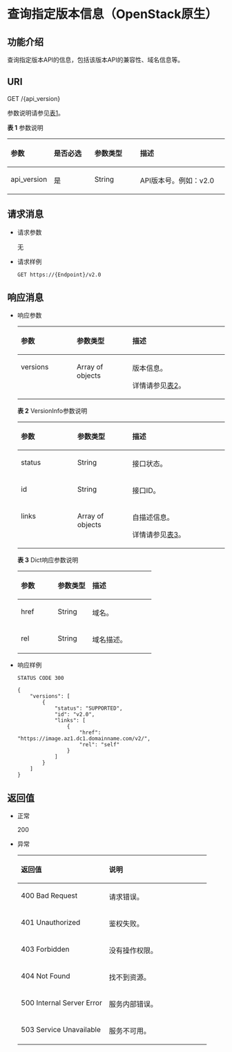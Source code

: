 # 查询指定版本信息（OpenStack原生）<a name="ims_03_0727"></a>

## 功能介绍<a name="section18441284152049"></a>

查询指定版本API的信息，包括该版本API的兼容性、域名信息等。

## URI<a name="section21923693152049"></a>

GET /\{api\_version\}

参数说明请参见[表1](#table6209770492526)。

**表 1**  参数说明

<a name="table6209770492526"></a>
<table><thead align="left"><tr id="row4392035892526"><th class="cellrowborder" valign="top" width="19.74%" id="mcps1.2.5.1.1"><p id="p77928492526"><a name="p77928492526"></a><a name="p77928492526"></a>参数</p>
</th>
<th class="cellrowborder" valign="top" width="18.73%" id="mcps1.2.5.1.2"><p id="p6312205492526"><a name="p6312205492526"></a><a name="p6312205492526"></a>是否必选</p>
</th>
<th class="cellrowborder" valign="top" width="20.919999999999998%" id="mcps1.2.5.1.3"><p id="p1261277392526"><a name="p1261277392526"></a><a name="p1261277392526"></a>参数类型</p>
</th>
<th class="cellrowborder" valign="top" width="40.61%" id="mcps1.2.5.1.4"><p id="p1500168892526"><a name="p1500168892526"></a><a name="p1500168892526"></a>描述</p>
</th>
</tr>
</thead>
<tbody><tr id="row717722492526"><td class="cellrowborder" valign="top" width="19.74%" headers="mcps1.2.5.1.1 "><p id="p4448425292526"><a name="p4448425292526"></a><a name="p4448425292526"></a>api_version</p>
</td>
<td class="cellrowborder" valign="top" width="18.73%" headers="mcps1.2.5.1.2 "><p id="p4645465392526"><a name="p4645465392526"></a><a name="p4645465392526"></a>是</p>
</td>
<td class="cellrowborder" valign="top" width="20.919999999999998%" headers="mcps1.2.5.1.3 "><p id="p473051492526"><a name="p473051492526"></a><a name="p473051492526"></a>String</p>
</td>
<td class="cellrowborder" valign="top" width="40.61%" headers="mcps1.2.5.1.4 "><p id="p4762733192526"><a name="p4762733192526"></a><a name="p4762733192526"></a>API版本号。例如：v2.0</p>
</td>
</tr>
</tbody>
</table>

## 请求消息<a name="section62484847152049"></a>

-   请求参数

    无

-   请求样例

    ```
    GET https://{Endpoint}/v2.0
    ```


## 响应消息<a name="section47461859152049"></a>

-   响应参数

    <a name="table38630935152049"></a>
    <table><thead align="left"><tr id="row1849976152049"><th class="cellrowborder" valign="top" width="26.92269226922692%" id="mcps1.1.4.1.1"><p id="p15630386152049"><a name="p15630386152049"></a><a name="p15630386152049"></a>参数</p>
    </th>
    <th class="cellrowborder" valign="top" width="26.842684268426847%" id="mcps1.1.4.1.2"><p id="p58101744152049"><a name="p58101744152049"></a><a name="p58101744152049"></a>参数类型</p>
    </th>
    <th class="cellrowborder" valign="top" width="46.23462346234623%" id="mcps1.1.4.1.3"><p id="p27198362152049"><a name="p27198362152049"></a><a name="p27198362152049"></a>描述</p>
    </th>
    </tr>
    </thead>
    <tbody><tr id="row55583702152049"><td class="cellrowborder" valign="top" width="26.92269226922692%" headers="mcps1.1.4.1.1 "><p id="p5985974152049"><a name="p5985974152049"></a><a name="p5985974152049"></a>versions</p>
    </td>
    <td class="cellrowborder" valign="top" width="26.842684268426847%" headers="mcps1.1.4.1.2 "><p id="p15101858152049"><a name="p15101858152049"></a><a name="p15101858152049"></a>Array of objects</p>
    </td>
    <td class="cellrowborder" valign="top" width="46.23462346234623%" headers="mcps1.1.4.1.3 "><p id="p30612417152049"><a name="p30612417152049"></a><a name="p30612417152049"></a>版本信息。</p>
    <p id="p1025574924719"><a name="p1025574924719"></a><a name="p1025574924719"></a>详情请参见<a href="#table854484962011">表2</a>。</p>
    </td>
    </tr>
    </tbody>
    </table>

    **表 2**  VersionInfo参数说明

    <a name="table854484962011"></a>
    <table><thead align="left"><tr id="row454414499200"><th class="cellrowborder" valign="top" width="27.222722272227223%" id="mcps1.2.4.1.1"><p id="p15544144932017"><a name="p15544144932017"></a><a name="p15544144932017"></a>参数</p>
    </th>
    <th class="cellrowborder" valign="top" width="26.512651265126514%" id="mcps1.2.4.1.2"><p id="p1354414918206"><a name="p1354414918206"></a><a name="p1354414918206"></a>参数类型</p>
    </th>
    <th class="cellrowborder" valign="top" width="46.26462646264626%" id="mcps1.2.4.1.3"><p id="p175441049112011"><a name="p175441049112011"></a><a name="p175441049112011"></a>描述</p>
    </th>
    </tr>
    </thead>
    <tbody><tr id="row3544134915207"><td class="cellrowborder" valign="top" width="27.222722272227223%" headers="mcps1.2.4.1.1 "><p id="p554412490205"><a name="p554412490205"></a><a name="p554412490205"></a>status</p>
    </td>
    <td class="cellrowborder" valign="top" width="26.512651265126514%" headers="mcps1.2.4.1.2 "><p id="p13544154992013"><a name="p13544154992013"></a><a name="p13544154992013"></a>String</p>
    </td>
    <td class="cellrowborder" valign="top" width="46.26462646264626%" headers="mcps1.2.4.1.3 "><p id="p13544549172014"><a name="p13544549172014"></a><a name="p13544549172014"></a>接口状态。</p>
    </td>
    </tr>
    <tr id="row1654434982010"><td class="cellrowborder" valign="top" width="27.222722272227223%" headers="mcps1.2.4.1.1 "><p id="p7544144912017"><a name="p7544144912017"></a><a name="p7544144912017"></a>id</p>
    </td>
    <td class="cellrowborder" valign="top" width="26.512651265126514%" headers="mcps1.2.4.1.2 "><p id="p7544849202011"><a name="p7544849202011"></a><a name="p7544849202011"></a>String</p>
    </td>
    <td class="cellrowborder" valign="top" width="46.26462646264626%" headers="mcps1.2.4.1.3 "><p id="p854474942018"><a name="p854474942018"></a><a name="p854474942018"></a>接口ID。</p>
    </td>
    </tr>
    <tr id="row13545134914208"><td class="cellrowborder" valign="top" width="27.222722272227223%" headers="mcps1.2.4.1.1 "><p id="p85451494204"><a name="p85451494204"></a><a name="p85451494204"></a>links</p>
    </td>
    <td class="cellrowborder" valign="top" width="26.512651265126514%" headers="mcps1.2.4.1.2 "><p id="p11545184910208"><a name="p11545184910208"></a><a name="p11545184910208"></a>Array of objects</p>
    </td>
    <td class="cellrowborder" valign="top" width="46.26462646264626%" headers="mcps1.2.4.1.3 "><p id="p454514493203"><a name="p454514493203"></a><a name="p454514493203"></a>自描述信息。</p>
    <p id="p1381418418482"><a name="p1381418418482"></a><a name="p1381418418482"></a>详情请参见<a href="#table9477147162314">表3</a>。</p>
    </td>
    </tr>
    </tbody>
    </table>

    **表 3**  Dict响应参数说明

    <a name="table9477147162314"></a>
    <table><thead align="left"><tr id="row147754713235"><th class="cellrowborder" valign="top" width="27.422742274227424%" id="mcps1.2.4.1.1"><p id="p147713470235"><a name="p147713470235"></a><a name="p147713470235"></a>参数</p>
    </th>
    <th class="cellrowborder" valign="top" width="25.78257825782578%" id="mcps1.2.4.1.2"><p id="p1847764752313"><a name="p1847764752313"></a><a name="p1847764752313"></a>参数类型</p>
    </th>
    <th class="cellrowborder" valign="top" width="46.79467946794679%" id="mcps1.2.4.1.3"><p id="p647724711236"><a name="p647724711236"></a><a name="p647724711236"></a>描述</p>
    </th>
    </tr>
    </thead>
    <tbody><tr id="row15478104772314"><td class="cellrowborder" valign="top" width="27.422742274227424%" headers="mcps1.2.4.1.1 "><p id="p10478114720236"><a name="p10478114720236"></a><a name="p10478114720236"></a>href</p>
    </td>
    <td class="cellrowborder" valign="top" width="25.78257825782578%" headers="mcps1.2.4.1.2 "><p id="p2478104702312"><a name="p2478104702312"></a><a name="p2478104702312"></a>String</p>
    </td>
    <td class="cellrowborder" valign="top" width="46.79467946794679%" headers="mcps1.2.4.1.3 "><p id="p1547818479233"><a name="p1547818479233"></a><a name="p1547818479233"></a>域名。</p>
    </td>
    </tr>
    <tr id="row181111958142415"><td class="cellrowborder" valign="top" width="27.422742274227424%" headers="mcps1.2.4.1.1 "><p id="p1911295882410"><a name="p1911295882410"></a><a name="p1911295882410"></a>rel</p>
    </td>
    <td class="cellrowborder" valign="top" width="25.78257825782578%" headers="mcps1.2.4.1.2 "><p id="p211211580241"><a name="p211211580241"></a><a name="p211211580241"></a>String</p>
    </td>
    <td class="cellrowborder" valign="top" width="46.79467946794679%" headers="mcps1.2.4.1.3 "><p id="p4112758122414"><a name="p4112758122414"></a><a name="p4112758122414"></a>域名描述。</p>
    </td>
    </tr>
    </tbody>
    </table>

-   响应样例

    ```
    STATUS CODE 300
    ```

    ```
    {
        "versions": [
            {
                "status": "SUPPORTED",
                "id": "v2.0",
                "links": [
                    {
                        "href": "https://image.az1.dc1.domainname.com/v2/",
                        "rel": "self"
                    }
                ]
            }
        ]
    }
    ```


## 返回值<a name="section37588986152049"></a>

-   正常

    200

-   异常

    <a name="table271454817439"></a>
    <table><thead align="left"><tr id="row3541095017439"><th class="cellrowborder" valign="top" width="46.54%" id="mcps1.1.3.1.1"><p id="p4971469317439"><a name="p4971469317439"></a><a name="p4971469317439"></a>返回值</p>
    </th>
    <th class="cellrowborder" valign="top" width="53.459999999999994%" id="mcps1.1.3.1.2"><p id="p35835717439"><a name="p35835717439"></a><a name="p35835717439"></a>说明</p>
    </th>
    </tr>
    </thead>
    <tbody><tr id="row2902697417439"><td class="cellrowborder" valign="top" width="46.54%" headers="mcps1.1.3.1.1 "><p id="p237466317439"><a name="p237466317439"></a><a name="p237466317439"></a>400 Bad Request</p>
    </td>
    <td class="cellrowborder" valign="top" width="53.459999999999994%" headers="mcps1.1.3.1.2 "><p id="p5812997617439"><a name="p5812997617439"></a><a name="p5812997617439"></a>请求错误。</p>
    </td>
    </tr>
    <tr id="row5340773917439"><td class="cellrowborder" valign="top" width="46.54%" headers="mcps1.1.3.1.1 "><p id="p3105962817439"><a name="p3105962817439"></a><a name="p3105962817439"></a>401 Unauthorized</p>
    </td>
    <td class="cellrowborder" valign="top" width="53.459999999999994%" headers="mcps1.1.3.1.2 "><p id="p3280197817439"><a name="p3280197817439"></a><a name="p3280197817439"></a>鉴权失败。</p>
    </td>
    </tr>
    <tr id="row2678235117439"><td class="cellrowborder" valign="top" width="46.54%" headers="mcps1.1.3.1.1 "><p id="p2188683517439"><a name="p2188683517439"></a><a name="p2188683517439"></a>403 Forbidden</p>
    </td>
    <td class="cellrowborder" valign="top" width="53.459999999999994%" headers="mcps1.1.3.1.2 "><p id="p2800317417439"><a name="p2800317417439"></a><a name="p2800317417439"></a>没有操作权限。</p>
    </td>
    </tr>
    <tr id="row16775501191954"><td class="cellrowborder" valign="top" width="46.54%" headers="mcps1.1.3.1.1 "><p id="p19013873191957"><a name="p19013873191957"></a><a name="p19013873191957"></a>404 Not Found</p>
    </td>
    <td class="cellrowborder" valign="top" width="53.459999999999994%" headers="mcps1.1.3.1.2 "><p id="p63728762191957"><a name="p63728762191957"></a><a name="p63728762191957"></a>找不到资源。</p>
    </td>
    </tr>
    <tr id="row5070198217439"><td class="cellrowborder" valign="top" width="46.54%" headers="mcps1.1.3.1.1 "><p id="p1321988617439"><a name="p1321988617439"></a><a name="p1321988617439"></a>500 Internal Server Error</p>
    </td>
    <td class="cellrowborder" valign="top" width="53.459999999999994%" headers="mcps1.1.3.1.2 "><p id="p6417782617439"><a name="p6417782617439"></a><a name="p6417782617439"></a>服务内部错误。</p>
    </td>
    </tr>
    <tr id="row4072952517439"><td class="cellrowborder" valign="top" width="46.54%" headers="mcps1.1.3.1.1 "><p id="p1075724317439"><a name="p1075724317439"></a><a name="p1075724317439"></a>503 Service Unavailable</p>
    </td>
    <td class="cellrowborder" valign="top" width="53.459999999999994%" headers="mcps1.1.3.1.2 "><p id="p6603036117439"><a name="p6603036117439"></a><a name="p6603036117439"></a>服务不可用。</p>
    </td>
    </tr>
    </tbody>
    </table>


